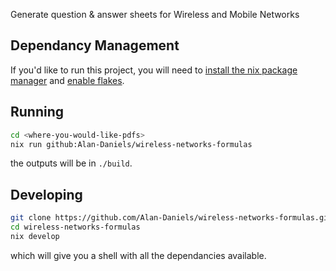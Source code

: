 Generate question & answer sheets for Wireless and Mobile Networks

## Dependancy Management
If you'd like to run this project, you will need to [install the nix package manager](https://nixos.org/download/) and [enable flakes](https://nixos.wiki/wiki/Flakes).

## Running

```sh
cd <where-you-would-like-pdfs>
nix run github:Alan-Daniels/wireless-networks-formulas
```

the outputs will be in `./build`.

## Developing

```sh
git clone https://github.com/Alan-Daniels/wireless-networks-formulas.git
cd wireless-networks-formulas
nix develop
```

which will give you a shell with all the dependancies available.
